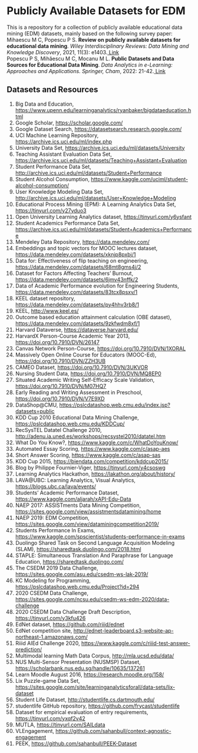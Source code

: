 # Publicly Available Datasets for EDM
This is a repository for a collection of publicly available educational data mining (EDM) datasets, mainly based on the following survey paper:
Mihaescu M C, Popescu P S. <b>Review on publicly available datasets for educational data mining</b>. <i>Wiley Interdisciplinary Reviews: Data Mining and Knowledge Discovery</i>, 2021, 11(3): e1403.<a class="btn btn-outline-primary my-1 mr-1 btn-sm" href="https://wires.onlinelibrary.wiley.com/doi/10.1002/widm.1403?af=R" target="_blank" rel="noopener"> Link
  </a><br />
Popescu P S, Mihăescu M C, Mocanu M L. <b>Public Datasets and Data Sources for Educational Data Mining</b>. <i>Data Analytics in e-Learning: Approaches and Applications. Springer, Cham</i>, 2022: 21-42.<a class="btn btn-outline-primary my-1 mr-1 btn-sm" href="https://link.springer.com/chapter/10.1007/978-3-030-96644-7_2" target="_blank" rel="noopener"> Link
  </a>
 
## Datasets and Resources
1. Big Data and Education, https://www.upenn.edu/learninganalytics/ryanbaker/bigdataeducation.html
2. Google Scholar, https://scholar.google.com/
3. Google Dataset Search, https://datasetsearch.research.google.com/
4. UCI Machine Learning Repository, https://archive.ics.uci.edu/ml/index.php
5. University Data Set, https://archive.ics.uci.edu/ml/datasets/University
6. Teaching Assistant Evaluation Data Set, https://archive.ics.uci.edu/ml/datasets/Teaching+Assistant+Evaluation
7. Student Performance Data Set, http://archive.ics.uci.edu/ml/datasets/Student+Performance
8. Student Alcohol Consumption, https://www.kaggle.com/uciml/student-alcohol-consumption/
9. User Knowledge Modeling Data Set, http://archive.ics.uci.edu/ml/datasets/User+Knowledge+Modeling
10. Educational Process Mining (EPM): A Learning Analytics Data Set, https://tinyurl.com/y27yduo3
11. Open University Learning Analytics dataset, https://tinyurl.com/y6ysfant
12. Student Academics Performance Data Set, https://archive.ics.uci.edu/ml/datasets/Student+Academics+Performance
13. Mendeley Data Repository, https://data.mendeley.com/
14. Embeddings and topic vectors for MOOC lectures dataset, https://data.mendeley.com/datasets/xknjp8pxbj/1
15. Data for: Effectiveness of flip teaching on engineering, https://data.mendeley.com/datasets/68mt8gms4j/2
16. Dataset for Factors Affecting Teachers’ Burnout, https://data.mendeley.com/datasets/6jmv43nffk/2
17. Data of Academic Performance evolution for Engineering Students, https://data.mendeley.com/datasets/83tcx8psxv/1
18. KEEL dataset repository, https://data.mendeley.com/datasets/py4hhv3rb8/1
19. KEEL, http://www.keel.es/
20. Outcome based education attainment calculation (OBE dataset), https://data.mendeley.com/datasets/9zkfwdm8xf/1
21. Harvard Dataverse, https://dataverse.harvard.edu/
22. HarvardX Person-Course Academic Year 2013, https://doi.org/10.7910/DVN/26147
23. Canvas Network Person-Course, https://doi.org/10.7910/DVN/1XORAL
24. Massively Open Online Course for Educators (MOOC-Ed), https://doi.org/10.7910/DVN/ZZH3UB
25. CAMEO Dataset, https://doi.org/10.7910/DVN/3UKVOR
26. Nursing Student Data, https://doi.org/10.7910/DVN/MQ8EP0
27. Situated Academic Writing Self-Efficacy Scale Validation, https://doi.org/10.7910/DVN/M07HQ7
28. Early Reading and Writing Assessment in Preschool, https://doi.org/10.7910/DVN/V7E9XD
29. DataShop@CMU, https://pslcdatashop.web.cmu.edu/index.jsp?datasets=public
30. KDD Cup 2010 Educational Data Mining Challenge, https://pslcdatashop.web.cmu.edu/KDDCup/
31. RecSysTEL Datatel Challenge 2010, http://adenu.ia.uned.es/workshops/recsystel2010/datatel.htm
32. What Do You Know?, https://www.kaggle.com/c/WhatDoYouKnow/   
33. Automated Essay Scoring, https://www.kaggle.com/c/asap-aes
34. Short Answer Scoring, https://www.kaggle.com/c/asap-sas
35. KDD Cup 2015, https://biendata.com/competition/kddcup2015/
36. Blog by Philippe Fournier-Viger, https://tinyurl.com/y4csoswg
37. Learning Analytics Hackathon, https://lakathon.org/about/history/
38. LAVA@UBC: Learning Analytics, Visual Analytics, https://blogs.ubc.ca/lava/events/
39. Students’ Academic Performance Dataset, https://www.kaggle.com/aljarah/xAPI-Edu-Data
40. NAEP 2017: ASSISTments Data Mining Competition, https://sites.google.com/view/assistmentsdatamining/home
41. NAEP 2019: EDM Competition, https://sites.google.com/view/dataminingcompetition2019/
42. Students Performance In Exams, https://www.kaggle.com/spscientist/students-performance-in-exams
43. Duolingo Shared Task on Second Language Acquisition Modeling (SLAM), https://sharedtask.duolingo.com/2018.html
44. STAPLE: Simultaneous Translation And Paraphrase for Language Education, https://sharedtask.duolingo.com/
45. The CSEDM 2019 Data Challenge, https://sites.google.com/asu.edu/csedm-ws-lak-2019/
46. KC Modeling for Programming, https://pslcdatashop.web.cmu.edu/Project?id=294
47. 2020 CSEDM Data Challenge, https://sites.google.com/ncsu.edu/csedm-ws-edm-2020/data-challenge
48. 2020 CSEDM Data Challenge Draft Description, https://tinyurl.com/y3kfu426
49. EdNet dataset, https://github.com/riiid/ednet
50. EdNet competition site, http://ednet-leaderboard.s3-website-ap-northeast-1.amazonaws.com/
51. Riiid AIEd Challenge 2020, https://www.kaggle.com/c/riiid-test-answer-prediction/
52. Multimodal learning Math Data Corpus, http://mla.ucsd.edu/data/
53. NUS Multi-Sensor Presentation (NUSMSP) Dataset, https://scholarbank.nus.edu.sg/handle/10635/137261
54. Learn Moodle August 2016, https://research.moodle.org/158/
55. Lix Puzzle-game Data Set, https://sites.google.com/site/learninganalyticsforall/data-sets/lix-dataset
56. Student Life Dataset, http://studentlife.cs.dartmouth.edu/
57. studentlife GitHub repository, https://github.com/frycast/studentlife
58. Dataset for empirical evaluation of entry requirements, https://tinyurl.com/yxqf2v42
59. MUTLA, https://tinyurl.com/SAILdata
60. VLEngagement, https://github.com/sahanbull/context-agnostic-engagement
61. PEEK, https://github.com/sahanbull/PEEK-Dataset
